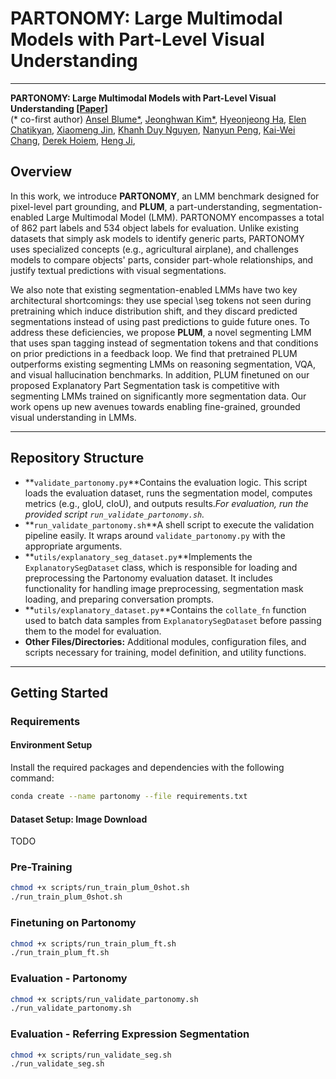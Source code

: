 # PARTONOMY: Large Multimodal Models with Part-Level Visual Understanding

---

**PARTONOMY: Large Multimodal Models with Part-Level Visual Understanding [[Paper](https://arxiv.org/abs/2505.20759)]** <br />
(\* co-first author)
[Ansel Blume*](https://anselblume.github.io/),
[Jeonghwan Kim*](https://wjdghks950.github.io/),
[Hyeonjeong Ha](https://hyeonjeongha.github.io/),
[Elen Chatikyan](https://www.linkedin.com/in/elenchatikyan/),
[Xiaomeng Jin](https://scholar.google.com/citations?user=Jd_tsuEAAAAJ&hl=en),
[Khanh Duy Nguyen](https://scholar.google.com/citations?user=2RGZO6IAAAAJ&hl=en),
[Nanyun Peng](https://violetpeng.github.io/),
[Kai-Wei Chang](https://web.cs.ucla.edu/~kwchang/),
[Derek Hoiem](https://dhoiem.cs.illinois.edu/),
[Heng Ji](https://blender.cs.illinois.edu/hengji.html),<br />

## Overview
In this work, we introduce **PARTONOMY**, an LMM benchmark designed for pixel-level part grounding, and **PLUM**, a part-understanding, segmentation-enabled Large Multimodal Model (LMM). PARTONOMY encompasses a total of 862 part labels and 534 object labels for evaluation. Unlike existing datasets that simply ask models to identify generic parts, PARTONOMY uses specialized concepts (e.g.,  agricultural airplane), and challenges models to compare objects' parts, consider part-whole relationships, and justify textual predictions with visual segmentations.

We also note that existing segmentation-enabled LMMs have two key architectural shortcomings: they use special \seg tokens not seen during pretraining which induce distribution shift, and they discard predicted segmentations instead of using past predictions to guide future ones. To address these deficiencies, we propose **PLUM**, a novel segmenting LMM that uses span tagging instead of segmentation tokens and that conditions on prior predictions in a feedback loop. We find that pretrained PLUM outperforms existing segmenting LMMs on reasoning segmentation, VQA, and visual hallucination benchmarks. In addition, PLUM finetuned on our proposed Explanatory Part Segmentation task is competitive with segmenting LMMs trained on significantly more segmentation data. Our work opens up new avenues towards enabling fine-grained, grounded visual understanding in LMMs.

---

## Repository Structure

- **`validate_partonomy.py`**Contains the evaluation logic. This script loads the evaluation dataset, runs the segmentation model, computes metrics (e.g., gIoU, cIoU), and outputs results.*For evaluation, run the provided script `run_validate_partonomy.sh`.*
- **`run_validate_partonomy.sh`**A shell script to execute the validation pipeline easily. It wraps around `validate_partonomy.py` with the appropriate arguments.
- **`utils/explanatory_seg_dataset.py`**Implements the `ExplanatorySegDataset` class, which is responsible for loading and preprocessing the Partonomy evaluation dataset. It includes functionality for handling image preprocessing, segmentation mask loading, and preparing conversation prompts.
- **`utils/explanatory_dataset.py`**Contains the `collate_fn` function used to batch data samples from `ExplanatorySegDataset` before passing them to the model for evaluation.
- **Other Files/Directories:**
  Additional modules, configuration files, and scripts necessary for training, model definition, and utility functions.

---

## Getting Started

### Requirements

#### Environment Setup
Install the required packages and dependencies with the following command:
```bash
conda create --name partonomy --file requirements.txt
```

#### Dataset Setup: Image Download
TODO

### Pre-Training
```bash
chmod +x scripts/run_train_plum_0shot.sh
./run_train_plum_0shot.sh
```

### Finetuning on Partonomy
```bash
chmod +x scripts/run_train_plum_ft.sh
./run_train_plum_ft.sh
```

### Evaluation - Partonomy
```bash
chmod +x scripts/run_validate_partonomy.sh
./run_validate_partonomy.sh
```

### Evaluation - Referring Expression Segmentation
```bash
chmod +x scripts/run_validate_seg.sh
./run_validate_seg.sh
```

